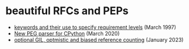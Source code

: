 # beautiful RFCs and PEPs

- [keywords and their use to specify requirement levels](https://datatracker.ietf.org/doc/html/rfc2119.html) (March 1997)
- [New PEG parser for CPython](https://peps.python.org/pep-0617/) (March 2020)
- [optional GIL, optmistic and biased reference counting](https://peps.python.org/pep-0703/) (January 2023)
